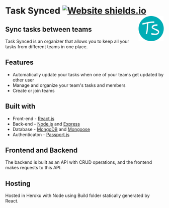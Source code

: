 # Task Synced [![Website shields.io](https://img.shields.io/website-up-down-green-red/http/shields.io.svg)](https://tasksynced.herokuapp.com/)<img align="right" src="images/logo.png" alt="Logo" width="80" height="80" >



## Sync tasks between teams

Task Synced is an organizer that allows you to keep all your tasks from different teams in one place. 

## Features
- Automatically update your tasks when one of your teams get updated by other user
- Manage and organize your team's tasks and members
- Create or join teams

## Built with
- Front-end - [React.js](https://reactjs.org/)
- Back-end - [Node.js](https://nodejs.org/en/) and [Express](http://expressjs.com/)
- Database - [MongoDB](https://www.mongodb.com/) and [Mongoose](https://mongoosejs.com/)
- Authenticaton - [Passport.js](http://www.passportjs.org/)

## Frontend and Backend
The backend is built as an API with CRUD operations, and the frontend makes requests to this API.

## Hosting
Hosted in Heroku with Node using Build folder statically generated by React.
